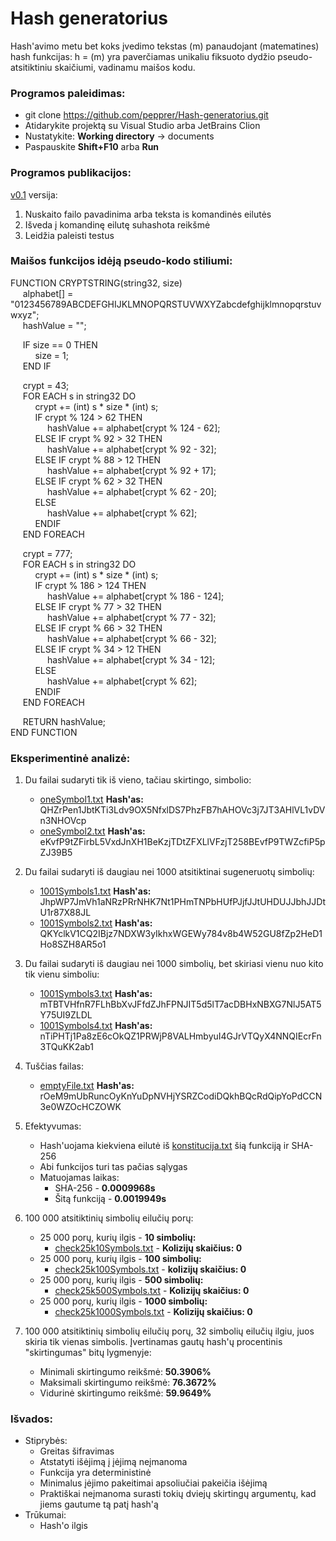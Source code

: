 # Hash generatorius

Hash'avimo metu bet koks įvedimo tekstas (m) panaudojant (matematines) hash funkcijas: h = (m) 
yra paverčiamas unikaliu fiksuoto dydžio pseudo-atsitiktiniu skaičiumi, vadinamu maišos kodu.

### Programos paleidimas:

* git clone https://github.com/pepprer/Hash-generatorius.git
* Atidarykite projektą su Visual Studio arba JetBrains Clion
* Nustatykite: **Working directory** -> documents
* Paspauskite **Shift+F10** arba **Run**

### Programos publikacijos:

[v0.1](https://github.com/pepprer/Hash-generatorius/releases/tag/v0.1) versija:
1. Nuskaito failo pavadinima arba teksta is komandinės eilutės
2. Išveda į komandinę eilutę suhashota reikšmė
3. Leidžia paleisti testus

### Maišos funkcijos idėją pseudo-kodo stiliumi:
FUNCTION CRYPTSTRING(string32, size) <br/>
&nbsp;&nbsp;&nbsp;&nbsp;&nbsp;alphabet[] = "0123456789ABCDEFGHIJKLMNOPQRSTUVWXYZabcdefghijklmnopqrstuvwxyz"; <br/>
&nbsp;&nbsp;&nbsp;&nbsp;&nbsp;hashValue = "";

&nbsp;&nbsp;&nbsp;&nbsp;&nbsp;IF size == 0 THEN <br/>
&nbsp;&nbsp;&nbsp;&nbsp;&nbsp;&nbsp;&nbsp;&nbsp;&nbsp;&nbsp;size = 1; <br/>
&nbsp;&nbsp;&nbsp;&nbsp;&nbsp;END IF <br/>

&nbsp;&nbsp;&nbsp;&nbsp;&nbsp;crypt = 43; <br/>
&nbsp;&nbsp;&nbsp;&nbsp;&nbsp;FOR EACH s in string32 DO<br/>
&nbsp;&nbsp;&nbsp;&nbsp;&nbsp;&nbsp;&nbsp;&nbsp;&nbsp;&nbsp;crypt += (int) s * size * (int) s;<br/>
&nbsp;&nbsp;&nbsp;&nbsp;&nbsp;&nbsp;&nbsp;&nbsp;&nbsp;&nbsp;IF crypt % 124 > 62 THEN <br/>
&nbsp;&nbsp;&nbsp;&nbsp;&nbsp;&nbsp;&nbsp;&nbsp;&nbsp;&nbsp;&nbsp;&nbsp;&nbsp;&nbsp;&nbsp;hashValue += alphabet[crypt % 124 - 62]; <br/>
&nbsp;&nbsp;&nbsp;&nbsp;&nbsp;&nbsp;&nbsp;&nbsp;&nbsp;&nbsp;ELSE IF crypt % 92 > 32 THEN <br/>
&nbsp;&nbsp;&nbsp;&nbsp;&nbsp;&nbsp;&nbsp;&nbsp;&nbsp;&nbsp;&nbsp;&nbsp;&nbsp;&nbsp;&nbsp;hashValue += alphabet[crypt % 92 - 32]; <br/>
&nbsp;&nbsp;&nbsp;&nbsp;&nbsp;&nbsp;&nbsp;&nbsp;&nbsp;&nbsp;ELSE IF crypt % 88 > 12 THEN <br/>
&nbsp;&nbsp;&nbsp;&nbsp;&nbsp;&nbsp;&nbsp;&nbsp;&nbsp;&nbsp;&nbsp;&nbsp;&nbsp;&nbsp;&nbsp;hashValue += alphabet[crypt % 92 + 17]; <br/>
&nbsp;&nbsp;&nbsp;&nbsp;&nbsp;&nbsp;&nbsp;&nbsp;&nbsp;&nbsp;ELSE IF crypt % 62 > 32 THEN <br/>
&nbsp;&nbsp;&nbsp;&nbsp;&nbsp;&nbsp;&nbsp;&nbsp;&nbsp;&nbsp;&nbsp;&nbsp;&nbsp;&nbsp;&nbsp;hashValue += alphabet[crypt % 62 - 20]; <br/>
&nbsp;&nbsp;&nbsp;&nbsp;&nbsp;&nbsp;&nbsp;&nbsp;&nbsp;&nbsp;ELSE <br/>
&nbsp;&nbsp;&nbsp;&nbsp;&nbsp;&nbsp;&nbsp;&nbsp;&nbsp;&nbsp;&nbsp;&nbsp;&nbsp;&nbsp;&nbsp;hashValue += alphabet[crypt % 62]; <br/>
&nbsp;&nbsp;&nbsp;&nbsp;&nbsp;&nbsp;&nbsp;&nbsp;&nbsp;&nbsp;ENDIF <br/>
&nbsp;&nbsp;&nbsp;&nbsp;&nbsp;END FOREACH <br/>

&nbsp;&nbsp;&nbsp;&nbsp;&nbsp;crypt = 777; <br/>
&nbsp;&nbsp;&nbsp;&nbsp;&nbsp;FOR EACH s in string32 DO<br/>
&nbsp;&nbsp;&nbsp;&nbsp;&nbsp;&nbsp;&nbsp;&nbsp;&nbsp;&nbsp;crypt += (int) s * size * (int) s;<br/>
&nbsp;&nbsp;&nbsp;&nbsp;&nbsp;&nbsp;&nbsp;&nbsp;&nbsp;&nbsp;IF crypt % 186 > 124 THEN <br/>
&nbsp;&nbsp;&nbsp;&nbsp;&nbsp;&nbsp;&nbsp;&nbsp;&nbsp;&nbsp;&nbsp;&nbsp;&nbsp;&nbsp;&nbsp;hashValue += alphabet[crypt % 186 - 124]; <br/>
&nbsp;&nbsp;&nbsp;&nbsp;&nbsp;&nbsp;&nbsp;&nbsp;&nbsp;&nbsp;ELSE IF crypt % 77 > 32 THEN <br/>
&nbsp;&nbsp;&nbsp;&nbsp;&nbsp;&nbsp;&nbsp;&nbsp;&nbsp;&nbsp;&nbsp;&nbsp;&nbsp;&nbsp;&nbsp;hashValue += alphabet[crypt % 77 - 32]; <br/>
&nbsp;&nbsp;&nbsp;&nbsp;&nbsp;&nbsp;&nbsp;&nbsp;&nbsp;&nbsp;ELSE IF crypt % 66 > 32 THEN <br/>
&nbsp;&nbsp;&nbsp;&nbsp;&nbsp;&nbsp;&nbsp;&nbsp;&nbsp;&nbsp;&nbsp;&nbsp;&nbsp;&nbsp;&nbsp;hashValue += alphabet[crypt % 66 - 32]; <br/>
&nbsp;&nbsp;&nbsp;&nbsp;&nbsp;&nbsp;&nbsp;&nbsp;&nbsp;&nbsp;ELSE IF crypt % 34 > 12 THEN <br/>
&nbsp;&nbsp;&nbsp;&nbsp;&nbsp;&nbsp;&nbsp;&nbsp;&nbsp;&nbsp;&nbsp;&nbsp;&nbsp;&nbsp;&nbsp;hashValue += alphabet[crypt % 34 - 12]; <br/>
&nbsp;&nbsp;&nbsp;&nbsp;&nbsp;&nbsp;&nbsp;&nbsp;&nbsp;&nbsp;ELSE <br/>
&nbsp;&nbsp;&nbsp;&nbsp;&nbsp;&nbsp;&nbsp;&nbsp;&nbsp;&nbsp;&nbsp;&nbsp;&nbsp;&nbsp;&nbsp;hashValue += alphabet[crypt % 62]; <br/>
&nbsp;&nbsp;&nbsp;&nbsp;&nbsp;&nbsp;&nbsp;&nbsp;&nbsp;&nbsp;ENDIF <br/>
&nbsp;&nbsp;&nbsp;&nbsp;&nbsp;END FOREACH <br/>

&nbsp;&nbsp;&nbsp;&nbsp;&nbsp;RETURN hashValue; <br/>
END FUNCTION
### Eksperimentinė analizė:

1. Du failai sudaryti tik iš vieno, tačiau skirtingo, simbolio:
    * [oneSymbol1.txt](https://github.com/pepprer/Hash-generatorius/blob/master/documents/oneSymbol1.txt) **Hash'as:** QHZrPen1JbtKTi3Ldv9OX5NfxlDS7PhzFB7hAHOVc3j7JT3AHlVL1vDVn3NHOVcp
    * [oneSymbol2.txt](https://github.com/pepprer/Hash-generatorius/blob/master/documents/oneSymbol2.txt) **Hash'as:** eKvfP9tZFirbL5VxdJnXH1BeKzjTDtZFXLlVFzjT258BEvfP9TWZcfiP5pZJ39B5
    
2. Du failai sudaryti iš daugiau nei 1000 atsitiktinai sugeneruotų simbolių:
    * [1001Symbols1.txt](https://github.com/pepprer/Hash-generatorius/blob/master/documents/1001Symbols1.txt) **Hash'as:** JhpWP7JmVh1aNRzPRrNHK7Nt1PHmTNPbHUfPJjfJJtUHDUJJbhJJDtU1r87X88JL
    * [1001Symbols2.txt](https://github.com/pepprer/Hash-generatorius/blob/master/documents/1001Symbols2.txt) **Hash'as:** QKYclkV1CQ2IBjz7NDXW3yIkhxWGEWy784v8b4W52GU8fZp2HeD1Ho8SZH8AR5o1
    
3. Du failai sudaryti iš daugiau nei 1000 simbolių, bet skiriasi vienu nuo kito tik vienu simboliu:
    * [1001Symbols3.txt](https://github.com/pepprer/Hash-generatorius/blob/master/documents/1001Symbols3.txt) **Hash'as:** mTBTVHfnR7FLhBbXvJFfdZJhFPNJIT5d5lT7acDBHxNBXG7NlJ5AT5Y75UI9ZLDL
    * [1001Symbols4.txt](https://github.com/pepprer/Hash-generatorius/blob/master/documents/1001Symbols4.txt) **Hash'as:** nTiPHTj1Pa8zE6cOkQZ1PRWjP8VALHmbyuI4GJrVTQyX4NNQIEcrFn3TQuKK2ab1
    
4. Tuščias failas:
    * [emptyFile.txt](https://github.com/pepprer/Hash-generatorius/blob/master/documents/emptyFile.txt) **Hash'as:** rOeM9mUbRuncOyKnYuDpNVHjYSRZCodiDQkhBQcRdQipYoPdCCN3e0WZOcHCZOWK
    
5. Efektyvumas:
    * Hash'uojama kiekviena eilutė iš [konstitucija.txt](https://github.com/pepprer/Hash-generatorius/blob/master/documents/konstitucija.txt) šią funkciją ir SHA-256
    * Abi funkcijos turi tas pačias sąlygas
    * Matuojamas laikas:
        * SHA-256 - **0.0009968s**
        * Šitą funkciją - **0.0019949s**
        
6. 100 000 atsitiktinių simbolių eilučių porų: 
    * 25 000 porų, kurių ilgis - **10 simbolių:**
        * [check25k10Symbols.txt](https://github.com/pepprer/Hash-generatorius/blob/master/documents/check25k10Symbols.txt) - **Kolizijų skaičius: 0**
    * 25 000 porų, kurių ilgis - **100 simbolių:**
        * [check25k100Symbols.txt](https://github.com/pepprer/Hash-generatorius/blob/master/documents/check25k100Symbols.txt) - **kolizijų skaičius: 0**
    * 25 000 porų, kurių ilgis - **500 simbolių:**
        * [check25k500Symbols.txt](https://github.com/pepprer/Hash-generatorius/blob/master/documents/check25k500Symbols.txt) - **Kolizijų skaičius: 0**
    * 25 000 porų, kurių ilgis - **1000 simbolių:**
        * [check25k1000Symbols.txt](https://github.com/pepprer/Hash-generatorius/blob/master/documents/check25k1000Symbols.txt) - **Kolizijų skaičius: 0**
        
7. 100 000 atsitiktinių simbolių eilučių porų, 32 simbolių eilučių ilgiu, juos skiria tik vienas simbolis. Įvertinamas gautų hash'ų procentinis "skirtingumas" bitų
   lygmenyje:
    * Minimali skirtingumo reikšmė: **50.3906%**
    * Maksimali skirtingumo reikšmė: **76.3672%**
    * Vidurinė skirtingumo reikšmė: **59.9649%**

### Išvados:
   * Stiprybės:
      * Greitas šifravimas
      * Atstatyti išėjimą į įėjimą neįmanoma
      * Funkcija yra deterministinė
      * Minimalus įėjimo pakeitimai apsoliučiai pakeičia išėjimą
      * Praktiškai neįmanoma surasti tokių dviejų skirtingų argumentų, kad jiems gautume tą patį hash'ą
   * Trūkumai:
      * Hash'o ilgis
      

